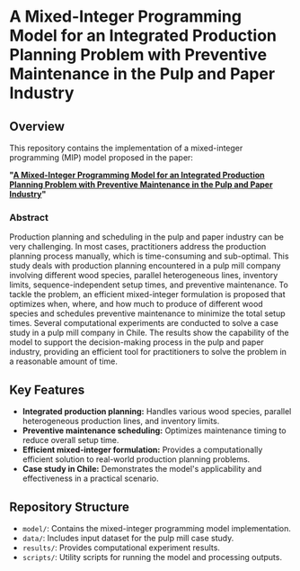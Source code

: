# A Mixed-Integer Programming Model for an Integrated Production Planning Problem with Preventive Maintenance in the Pulp and Paper Industry

## Overview
This repository contains the implementation of a mixed-integer programming (MIP) model proposed in the paper:

**"[A Mixed-Integer Programming Model for an Integrated Production Planning Problem with Preventive Maintenance in the Pulp and Paper Industry](https://www.tandfonline.com/doi/abs/10.1080/0305215X.2022.2086237?tab=permissions&scroll=top)"**

### Abstract
Production planning and scheduling in the pulp and paper industry can be very challenging. In most cases, practitioners address the production planning process manually, which is time-consuming and sub-optimal. This study deals with production planning encountered in a pulp mill company involving different wood species, parallel heterogeneous lines, inventory limits, sequence-independent setup times, and preventive maintenance. To tackle the problem, an efficient mixed-integer formulation is proposed that optimizes when, where, and how much to produce of different wood species and schedules preventive maintenance to minimize the total setup times. Several computational experiments are conducted to solve a case study in a pulp mill company in Chile. The results show the capability of the model to support the decision-making process in the pulp and paper industry, providing an efficient tool for practitioners to solve the problem in a reasonable amount of time.

## Key Features
- **Integrated production planning:** Handles various wood species, parallel heterogeneous production lines, and inventory limits.
- **Preventive maintenance scheduling:** Optimizes maintenance timing to reduce overall setup time.
- **Efficient mixed-integer formulation:** Provides a computationally efficient solution to real-world production planning problems.
- **Case study in Chile:** Demonstrates the model's applicability and effectiveness in a practical scenario.

## Repository Structure
- `model/`: Contains the mixed-integer programming model implementation.
- `data/`: Includes input dataset for the pulp mill case study.
- `results/`: Provides computational experiment results.
- `scripts/`: Utility scripts for running the model and processing outputs.
